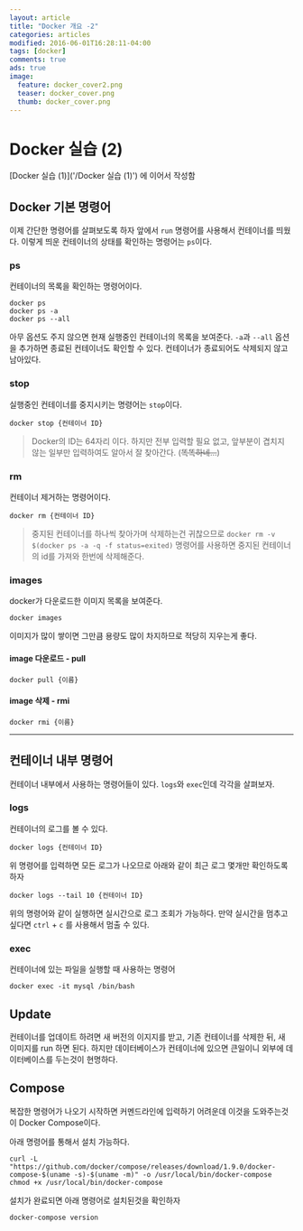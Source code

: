 ```yaml
---
layout: article
title: "Docker 개요 -2"
categories: articles
modified: 2016-06-01T16:28:11-04:00
tags: [docker]
comments: true
ads: true
image:
  feature: docker_cover2.png
  teaser: docker_cover.png
  thumb: docker_cover.png
---
```


# Docker 실습 (2)

[Docker 실습 (1)]('/Docker 실습 (1)') 에 이어서 작성함

## Docker 기본 명령어

이제 간단한 명령어를 살펴보도록 하자
앞에서 `run` 명령어를 사용해서 컨테이너를 띄웠다. 이렇게 띄운 컨테이너의 상태를 확인하는 명령어는 `ps`이다.

### ps

컨테이너의 목록을 확인하는 명령어이다.

```
docker ps
docker ps -a
docker ps --all
```

아무 옵션도 주지 않으면 현재 실행중인 컨테이너의 목록을 보여준다.
`-a`과 `--all` 옵션을 추가하면 종료된 컨테이너도 확인할 수 있다.
컨테이너가 종료되어도 삭제되지 않고 남아있다.

### stop

실행중인 컨테이너를 중지시키는 명령어는 `stop`이다.

```
docker stop {컨테이너 ID}
```

> Docker의 ID는 64자리 이다. 하지만 전부 입력할 필요 없고, 앞부분이 겹치지 않는 일부만 입력하여도 알아서 잘 찾아간다. (~~똑똑하네...~~)

### rm

컨테이너 제거하는 명령어이다.

```
docker rm {컨테이너 ID}
```

> 중지된 컨테이너를 하나씩 찾아가며 삭제하는건 귀찮으므로 `docker rm -v $(docker ps -a -q -f status=exited)` 명령어를 사용하면 중지된 컨테이너의 id를 가져와 한번에 삭제해준다.

### images

docker가 다운로드한 이미지 목록을 보여준다. 

```
docker images
```

이미지가 많이 쌓이면 그만큼 용량도 많이 차지하므로 적당히 지우는게 좋다. 

#### image 다운로드 - pull

```
docker pull {이름}
```

#### image 삭제 - rmi

```
docker rmi {이름}
```

***

## 컨테이너 내부 명령어

컨테이너 내부에서 사용하는 명령어들이 있다.
`logs`와 `exec`인데 각각을 살펴보자.

### logs

컨테이너의 로그를 볼 수 있다.

```
docker logs {컨테이너 ID}
```

위 명령어를 입력하면 모든 로그가 나오므로 아래와 같이 최근 로그 몇개만 확인하도록 하자

```
docker logs --tail 10 {컨테이너 ID}
```

위의 명령어와 같이 실행하면 실시간으로 로그 조회가 가능하다.
만약 실시간을 멈추고 싶다면 `ctrl` + `c` 를 사용해서 멈출 수 있다.

### exec

컨테이너에 있는 파일을 실행할 때 사용하는 명령어

```
docker exec -it mysql /bin/bash
```

## Update

컨테이너를 업데이트 하려면 새 버전의 이지지를 받고, 기존 컨테이너를 삭제한 뒤, 새 이미지를 run 하면 된다. 하지만 데이터베이스가 컨테이너에 있으면 큰일이니 외부에 데이터베이스를 두는것이 현명하다.

## Compose

복잡한 명령어가 나오기 시작하면 커멘드라인에 입력하기 어려운데 이것을 도와주는것이 Docker Compose이다.

아래 명령어를 통해서 설치 가능하다. 

```
curl -L "https://github.com/docker/compose/releases/download/1.9.0/docker-compose-$(uname -s)-$(uname -m)" -o /usr/local/bin/docker-compose
chmod +x /usr/local/bin/docker-compose
```

설치가 완료되면 아래 명령어로 설치된것을 확인하자

```
docker-compose version
```



